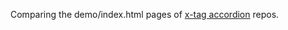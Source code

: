 Comparing the demo/index.html pages of [x-tag accordion](https://github.com/x-tag/accordion) repos.
